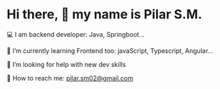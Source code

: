 # Hi there, 👋 my name is Pilar S.M.

💻 I am backend developer: Java, Springboot...

🌱 I’m currently learning Frontend too: javaScript, Typescript, Angular...

🤔 I’m looking for help with new dev skills

📩 How to reach me: pilar.sm02@gmail.com

